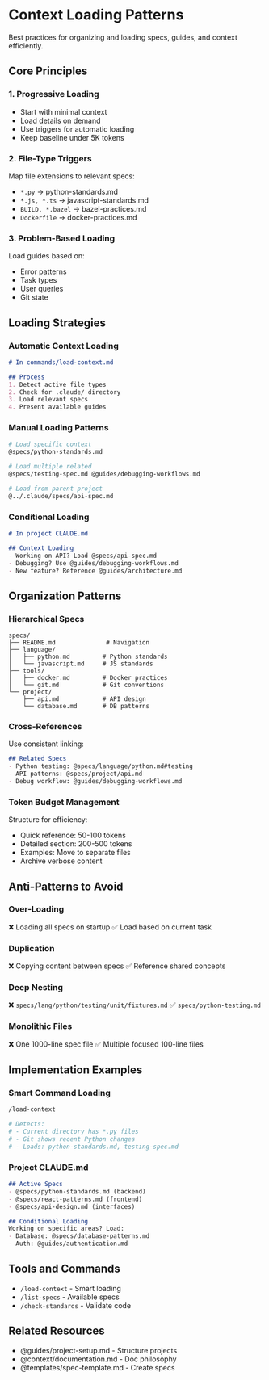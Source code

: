 # Context Loading Patterns

Best practices for organizing and loading specs, guides, and context efficiently.

## Core Principles

### 1. Progressive Loading
- Start with minimal context
- Load details on demand
- Use triggers for automatic loading
- Keep baseline under 5K tokens

### 2. File-Type Triggers
Map file extensions to relevant specs:
- `*.py` → python-standards.md
- `*.js, *.ts` → javascript-standards.md
- `BUILD, *.bazel` → bazel-practices.md
- `Dockerfile` → docker-practices.md

### 3. Problem-Based Loading
Load guides based on:
- Error patterns
- Task types
- User queries
- Git state

## Loading Strategies

### Automatic Context Loading
```markdown
# In commands/load-context.md

## Process
1. Detect active file types
2. Check for .claude/ directory
3. Load relevant specs
4. Present available guides
```

### Manual Loading Patterns
```bash
# Load specific context
@specs/python-standards.md

# Load multiple related
@specs/testing-spec.md @guides/debugging-workflows.md

# Load from parent project
@../.claude/specs/api-spec.md
```

### Conditional Loading
```markdown
# In project CLAUDE.md

## Context Loading
- Working on API? Load @specs/api-spec.md
- Debugging? Use @guides/debugging-workflows.md
- New feature? Reference @guides/architecture.md
```

## Organization Patterns

### Hierarchical Specs
```
specs/
├── README.md              # Navigation
├── language/
│   ├── python.md         # Python standards
│   └── javascript.md     # JS standards
├── tools/
│   ├── docker.md         # Docker practices
│   └── git.md            # Git conventions
└── project/
    ├── api.md            # API design
    └── database.md       # DB patterns
```

### Cross-References
Use consistent linking:
```markdown
## Related Specs
- Python testing: @specs/language/python.md#testing
- API patterns: @specs/project/api.md
- Debug workflow: @guides/debugging-workflows.md
```

### Token Budget Management
Structure for efficiency:
- Quick reference: 50-100 tokens
- Detailed section: 200-500 tokens
- Examples: Move to separate files
- Archive verbose content

## Anti-Patterns to Avoid

### Over-Loading
❌ Loading all specs on startup
✅ Load based on current task

### Duplication
❌ Copying content between specs
✅ Reference shared concepts

### Deep Nesting
❌ `specs/lang/python/testing/unit/fixtures.md`
✅ `specs/python-testing.md`

### Monolithic Files
❌ One 1000-line spec file
✅ Multiple focused 100-line files

## Implementation Examples

### Smart Command Loading
```bash
/load-context

# Detects:
# - Current directory has *.py files
# - Git shows recent Python changes
# - Loads: python-standards.md, testing-spec.md
```

### Project CLAUDE.md
```markdown
## Active Specs
- @specs/python-standards.md (backend)
- @specs/react-patterns.md (frontend)
- @specs/api-design.md (interfaces)

## Conditional Loading
Working on specific areas? Load:
- Database: @specs/database-patterns.md
- Auth: @guides/authentication.md
```

## Tools and Commands

- `/load-context` - Smart loading
- `/list-specs` - Available specs
- `/check-standards` - Validate code

## Related Resources

- @guides/project-setup.md - Structure projects
- @context/documentation.md - Doc philosophy
- @templates/spec-template.md - Create specs